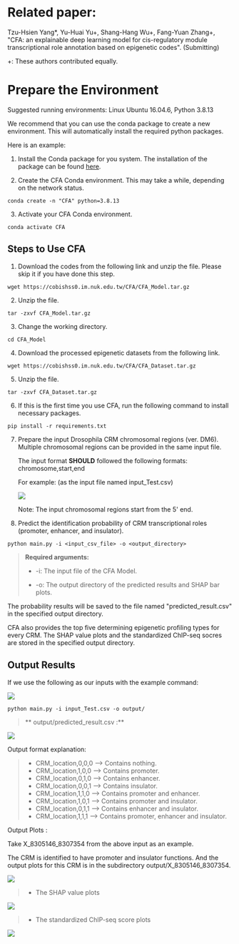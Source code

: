 # Related paper:
Tzu-Hsien Yang*, Yu-Huai Yu+, Shang-Hang Wu+, Fang-Yuan Zhang+, "CFA: an explainable deep learning model for cis-regulatory module transcriptional role annotation based on epigenetic codes". (Submitting)

+: These authors contributed equally.

# Prepare the Environment

Suggested running environments: Linux Ubuntu 16.04.6, Python 3.8.13

We recommend that you can use the conda package to create a new environment. This will automatically install the required python packages. 

Here is an example: 

1. Install the Conda package for you system. The installation of the package can be found <a href="https://docs.conda.io/projects/conda/en/latest/user-guide/install/index.html">here</a>. 

2. Create the CFA Conda environment. This may take a while, depending on the network status.

```
conda create -n "CFA" python=3.8.13
```

3. Activate your CFA Conda environment. 

```
conda activate CFA
```

## **Steps to Use CFA**

1. Download the codes from the following link and unzip the file. Please skip it if you have done this step.

```
wget https://cobishss0.im.nuk.edu.tw/CFA/CFA_Model.tar.gz
```

2. Unzip the file.

```
tar -zxvf CFA_Model.tar.gz
```

3. Change the working directory.

```
cd CFA_Model
```

4. Download the processed epigenetic datasets from the following link.

```
wget https://cobishss0.im.nuk.edu.tw/CFA/CFA_Dataset.tar.gz
```

5. Unzip the file.

```
tar -zxvf CFA_Dataset.tar.gz
```

6. If this is the first time you use CFA, run the following command to install necessary packages. 

```
pip install -r requirements.txt
```

7. Prepare the input Drosophila CRM chromosomal regions (ver. DM6).
   Multiple chromosomal regions can be provided in the same input file.
   
   The input format **SHOULD** followed the following formats:
   chromosome,start,end
   
   For example: (as the input file named input_Test.csv) 
   
   ![](https://i.imgur.com/hG5yhr3.png)
   
   Note: The input chromosomal regions start from the 5' end.

8. Predict the identification probability of CRM transcriptional roles (promoter, enhancer, and insulator).

```
python main.py -i <input_csv_file> -o <output_directory>
```
>**Required arguments:**
>
>* -i: The input file of the CFA Model.
>
>* -o: The output directory of the predicted results and SHAP bar plots.

   The probability results will be saved to the file named "predicted_result.csv" in the specified output directory.
   
   CFA also provides the top five determining epigenetic profiling types for every CRM. The SHAP value plots and the standardized ChIP-seq socres are stored in the specified output directory.

## Output Results
If we use the following as our inputs with the example command:

![](https://i.imgur.com/37L3zry.png)

```
python main.py -i input_Test.csv -o output/
```

>** output/predicted_result.csv :**

![](https://i.imgur.com/8Hv0RmR.png)

Output format explanation:
>* CRM_location,0,0,0 --> Contains nothing.
>* CRM_location,1,0,0 --> Contains promoter.
>* CRM_location,0,1,0 --> Contains enhancer.
>* CRM_location,0,0,1 --> Contains insulator.
>* CRM_location,1,1,0 --> Contains promoter and enhancer.
>* CRM_location,1,0,1 --> Contains promoter and insulator.
>* CRM_location,0,1,1 --> Contains enhancer and insulator.
>* CRM_location,1,1,1 --> Contains promoter, enhancer and insulator.

Output Plots :

Take X\_8305146_8307354 from the above input as an example.

The CRM is identified to have promoter and insulator functions. And the output plots for this CRM is in the subdirectory output/X\_8305146_8307354.

![](https://i.imgur.com/alaAbB8.png)

>* The SHAP value plots
>
![](https://i.imgur.com/pSYD7Un.png)
>* The standardized ChIP-seq score plots
>
![](https://i.imgur.com/FEazuim.png)
